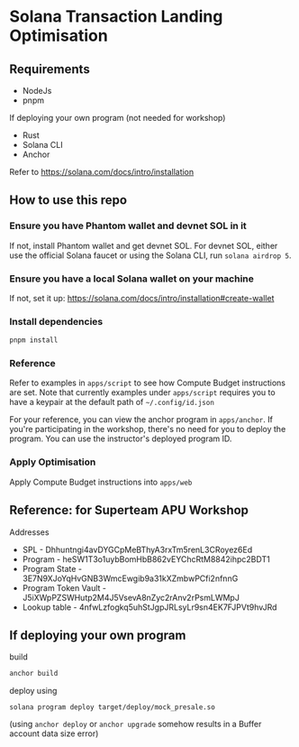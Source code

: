 # Solana Transaction Landing Optimisation

## Requirements

- NodeJs
- pnpm

If deploying your own program (not needed for workshop)
- Rust
- Solana CLI
- Anchor

Refer to https://solana.com/docs/intro/installation

## How to use this repo


### Ensure you have Phantom wallet and devnet SOL in it

If not, install Phantom wallet and get devnet SOL.
For devnet SOL, either use the official Solana faucet or using the Solana CLI, run `solana airdrop 5`.

### Ensure you have a local Solana wallet on your machine

If not, set it up: https://solana.com/docs/intro/installation#create-wallet

### Install dependencies

```bash
pnpm install
```

### Reference
Refer to examples in `apps/script` to see how Compute Budget instructions are set. Note that currently examples under `apps/script` requires you to have a keypair at the default path of `~/.config/id.json`

For your reference, you can view the anchor program in `apps/anchor`. If you're participating in the workshop, there's no need for you to deploy the program. You can use the instructor's deployed program ID.

### Apply Optimisation

Apply Compute Budget instructions into `apps/web`


## Reference: for Superteam APU Workshop

Addresses
- SPL - Dhhuntngi4avDYGCpMeBThyA3rxTm5renL3CRoyez6Ed
- Program - heSW1T3o1uybBomHbB862vEYChcRtM8842ihpc2BDT1
- Program State - 3E7N9XJoYqHvGNB3WmcEwgib9a31kXZmbwPCfi2nfnnG
- Program Token Vault - J5iXWpPZSWHutp2M4J5VsevA8nZyc2rAnv2rPsmLWMpJ
- Lookup table - 4nfwLzfogkq5uhStJgpJRLsyLr9sn4EK7FJPVt9hvJRd

## If deploying your own program

build

```bash
anchor build
```

deploy using

```
solana program deploy target/deploy/mock_presale.so
```

(using `anchor deploy` or `anchor upgrade` somehow results in a Buffer account data size error)
